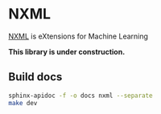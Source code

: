 # NXML

[NXML](https://github.com/yuneg11/nxml) is eXtensions for Machine Learning

**This library is under construction.**

## Build docs

```bash
sphinx-apidoc -f -o docs nxml --separate
make dev
```
